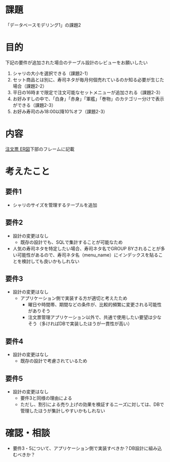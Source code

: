 # 課題
「データベースモデリング1」の課題2

# 目的
下記の要件が追加された場合のテーブル設計のレビューをお願いしたい
1. シャリの大小を選択できる（課題2-1）
2. セット商品とは別に、寿司ネタが毎月何個売れているのか知る必要が生じた場合（課題2-2）
3. 平日の16時まで限定で注文可能なセットメニューが追加される（課題2-3）
4. お好みすしの中で、「白身」「赤身」「軍艦」「巻物」のカテゴリー分けで表示ができる（課題2-3）
5. お好み寿司のみ18:00以降10%オフ（課題2-3）

# 内容
[注文票 ER図](https://miro.com/app/board/uXjVLyG5gQE=/?share_link_id=416247123414)下部のフレームに記載

# 考えたこと
## 要件1
- シャリのサイズを管理するテーブルを追加
## 要件2
- 設計の変更はなし
    - 既存の設計でも、SQLで集計することが可能なため
- 人気の寿司ネタを特定したい場合、寿司ネタ名でGROUP BYされることが多い可能性があるので、寿司ネタ名（menu_name）にインデックスを貼ることを検討しても良いかもしれない
## 要件3
- 設計の変更はなし
    - アプリケーション側で実装する方が適切と考えたため
        - 曜日や時間帯、期間などの条件が、比較的頻繁に変更される可能性がありそう
        - 注文票管理アプリケーション以外で、共通で使用したい要望は少なそう（多ければDBで実装したほうが一貫性が高い）
## 要件4
- 設計の変更はなし
    - 既存の設計で考慮されているため
## 要件5
- 設計の変更はなし
    - 要件3と同様の理由による
    - ただし、割引による売り上げの効果を検証するニーズに対しては、DBで管理したほうが集計しやすいかもしれない

# 確認・相談
- 要件3・5について、アプリケーション側で実装すべきか？DB設計に組み込むべきか？
